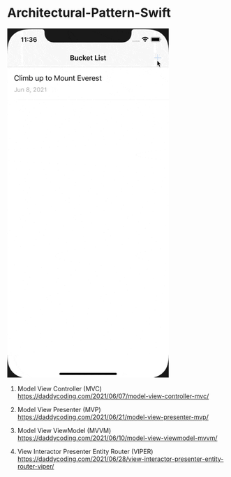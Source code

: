 # Architectural-Pattern-Swift

![](https://github.com/zhiyao92/Architectural-Pattern-Swift/blob/main/CleanShot-2021-06-08-at-11.36.43-1.gif)


1. Model View Controller (MVC)
https://daddycoding.com/2021/06/07/model-view-controller-mvc/

2. Model View Presenter (MVP)
https://daddycoding.com/2021/06/21/model-view-presenter-mvp/

3. Model View ViewModel (MVVM)
https://daddycoding.com/2021/06/10/model-view-viewmodel-mvvm/

4. View Interactor Presenter Entity Router (VIPER)
https://daddycoding.com/2021/06/28/view-interactor-presenter-entity-router-viper/
